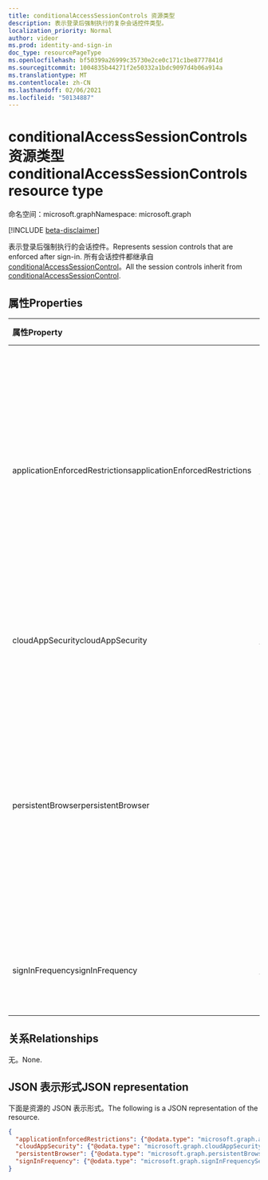```yaml
---
title: conditionalAccessSessionControls 资源类型
description: 表示登录后强制执行的复杂会话控件类型。
localization_priority: Normal
author: videor
ms.prod: identity-and-sign-in
doc_type: resourcePageType
ms.openlocfilehash: bf50399a26999c35730e2ce0c171c1be8777841d
ms.sourcegitcommit: 1004835b44271f2e50332a1bdc9097d4b06a914a
ms.translationtype: MT
ms.contentlocale: zh-CN
ms.lasthandoff: 02/06/2021
ms.locfileid: "50134887"
---
```

# <a name="conditionalaccesssessioncontrols-resource-type"></a><span data-ttu-id="e44a4-103">conditionalAccessSessionControls 资源类型</span><span class="sxs-lookup"><span data-stu-id="e44a4-103">conditionalAccessSessionControls resource type</span></span>

<span data-ttu-id="e44a4-104">命名空间：microsoft.graph</span><span class="sxs-lookup"><span data-stu-id="e44a4-104">Namespace: microsoft.graph</span></span>

[!INCLUDE [beta-disclaimer](../../includes/beta-disclaimer.md)]

<span data-ttu-id="e44a4-105">表示登录后强制执行的会话控件。</span><span class="sxs-lookup"><span data-stu-id="e44a4-105">Represents session controls that are enforced after sign-in.</span></span>
<span data-ttu-id="e44a4-106">所有会话控件都继承自 [conditionalAccessSessionControl](conditionalaccesssessioncontrol.md)。</span><span class="sxs-lookup"><span data-stu-id="e44a4-106">All the session controls inherit from [conditionalAccessSessionControl](conditionalaccesssessioncontrol.md).</span></span>

## <a name="properties"></a><span data-ttu-id="e44a4-107">属性</span><span class="sxs-lookup"><span data-stu-id="e44a4-107">Properties</span></span>

| <span data-ttu-id="e44a4-108">属性</span><span class="sxs-lookup"><span data-stu-id="e44a4-108">Property</span></span>     | <span data-ttu-id="e44a4-109">类型</span><span class="sxs-lookup"><span data-stu-id="e44a4-109">Type</span></span>        | <span data-ttu-id="e44a4-110">说明</span><span class="sxs-lookup"><span data-stu-id="e44a4-110">Description</span></span> |
|:-------------|:------------|:------------|
|<span data-ttu-id="e44a4-111">applicationEnforcedRestrictions</span><span class="sxs-lookup"><span data-stu-id="e44a4-111">applicationEnforcedRestrictions</span></span>|[<span data-ttu-id="e44a4-112">applicationEnforcedRestrictionsSessionControl</span><span class="sxs-lookup"><span data-stu-id="e44a4-112">applicationEnforcedRestrictionsSessionControl</span></span>](applicationenforcedrestrictionssessioncontrol.md)| <span data-ttu-id="e44a4-113">强制实施应用程序限制的会话控制。</span><span class="sxs-lookup"><span data-stu-id="e44a4-113">Session control to enforce application restrictions.</span></span> <span data-ttu-id="e44a4-114">只有 Exchange Online 和 Sharepoint Online 支持此会话控制。</span><span class="sxs-lookup"><span data-stu-id="e44a4-114">Only Exchange Online and Sharepoint Online support this session control.</span></span> |
|<span data-ttu-id="e44a4-115">cloudAppSecurity</span><span class="sxs-lookup"><span data-stu-id="e44a4-115">cloudAppSecurity</span></span>|[<span data-ttu-id="e44a4-116">cloudAppSecuritySessionControl</span><span class="sxs-lookup"><span data-stu-id="e44a4-116">cloudAppSecuritySessionControl</span></span>](cloudappsecuritysessioncontrol.md)| <span data-ttu-id="e44a4-117">应用云应用安全性的会话控制。</span><span class="sxs-lookup"><span data-stu-id="e44a4-117">Session control to apply cloud app security.</span></span>|
|<span data-ttu-id="e44a4-118">persistentBrowser</span><span class="sxs-lookup"><span data-stu-id="e44a4-118">persistentBrowser</span></span>|[<span data-ttu-id="e44a4-119">persistentBrowserSessionControl</span><span class="sxs-lookup"><span data-stu-id="e44a4-119">persistentBrowserSessionControl</span></span>](persistentbrowsersessioncontrol.md)| <span data-ttu-id="e44a4-120">用于定义是否保留 Cookie 的会话控件。</span><span class="sxs-lookup"><span data-stu-id="e44a4-120">Session control to define whether to persist cookies or not.</span></span> <span data-ttu-id="e44a4-121">应选择所有应用，使此会话控件正常工作。</span><span class="sxs-lookup"><span data-stu-id="e44a4-121">All apps should be selected for this session control to work correctly.</span></span> |
|<span data-ttu-id="e44a4-122">signInFrequency</span><span class="sxs-lookup"><span data-stu-id="e44a4-122">signInFrequency</span></span>|[<span data-ttu-id="e44a4-123">signInFrequencySessionControl</span><span class="sxs-lookup"><span data-stu-id="e44a4-123">signInFrequencySessionControl</span></span>](signinfrequencysessioncontrol.md)| <span data-ttu-id="e44a4-124">强制登录频率的会话控制。</span><span class="sxs-lookup"><span data-stu-id="e44a4-124">Session control to enforce signin frequency.</span></span>|

## <a name="relationships"></a><span data-ttu-id="e44a4-125">关系</span><span class="sxs-lookup"><span data-stu-id="e44a4-125">Relationships</span></span>

<span data-ttu-id="e44a4-126">无。</span><span class="sxs-lookup"><span data-stu-id="e44a4-126">None.</span></span>

## <a name="json-representation"></a><span data-ttu-id="e44a4-127">JSON 表示形式</span><span class="sxs-lookup"><span data-stu-id="e44a4-127">JSON representation</span></span>

<span data-ttu-id="e44a4-128">下面是资源的 JSON 表示形式。</span><span class="sxs-lookup"><span data-stu-id="e44a4-128">The following is a JSON representation of the resource.</span></span>

<!-- {
  "blockType": "resource",
  "optionalProperties": [
    "applicationEnforcedRestrictions",
    "persistentBrowser",
    "cloudAppSecurity",
    "signInFrequency"
  ],
  "@odata.type": "microsoft.graph.conditionalAccessSessionControls",
  "baseType": null
}-->

```json
{
  "applicationEnforcedRestrictions": {"@odata.type": "microsoft.graph.applicationEnforcedRestrictionsSessionControl"},
  "cloudAppSecurity": {"@odata.type": "microsoft.graph.cloudAppSecuritySessionControl"},
  "persistentBrowser": {"@odata.type": "microsoft.graph.persistentBrowserSessionControl"},
  "signInFrequency": {"@odata.type": "microsoft.graph.signInFrequencySessionControl"}
}
```

<!-- uuid: 16cd6b66-4b1a-43a1-adaf-3a886856ed98
2019-02-04 14:57:30 UTC -->
<!-- {
  "type": "#page.annotation",
  "description": "conditionalAccessSessionControls resource",
  "keywords": "",
  "section": "documentation",
  "tocPath": ""
}-->

